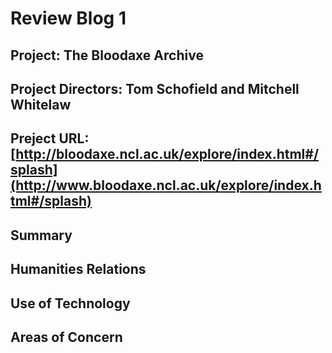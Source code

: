 # Review Blog 1

## Project:  The Bloodaxe Archive
## Project Directors:  Tom Schofield and Mitchell Whitelaw
## Preject URL:  [http://bloodaxe.ncl.ac.uk/explore/index.html#/splash](http://www.bloodaxe.ncl.ac.uk/explore/index.html#/splash)

## Summary

## Humanities Relations

## Use of Technology

## Areas of Concern
